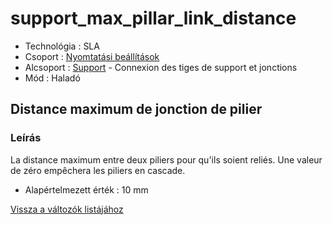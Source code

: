 # support\_max\_pillar\_link\_distance

* Technológia : SLA
* Csoport : [Nyomtatási beállítások](../sla_printer/sla_parameters.md)
* Alcsoport : [Support](../../beallitasok/print_settings.md#support) - Connexion des tiges de support et jonctions
* Mód : Haladó

## Distance maximum de jonction de pilier

### Leírás

La distance maximum entre deux piliers pour qu'ils soient reliés. Une valeur de zéro empêchera les piliers en cascade.

* Alapértelmezett érték : 10 mm

[Vissza a változók listájához](../../variable_list)


